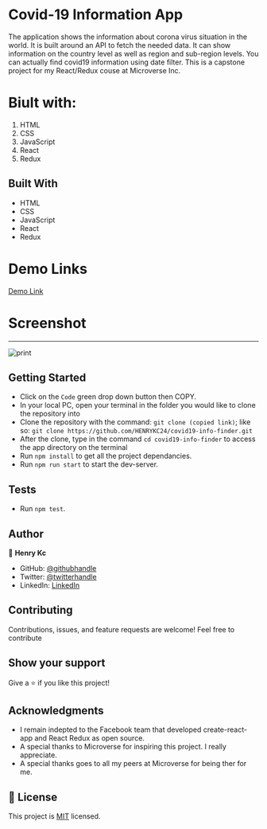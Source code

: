 # Covid-19 Information App

The application shows the information about corona virus situation in the world. It is built around an API to fetch the needed data. It can show information on the country level as well as region and sub-region levels. You can actually find covid19 information using date filter. This is a capstone project for my React/Redux couse at Microverse Inc.

# Biult with:
1. HTML
2. CSS
3. JavaScript
4. React
5. Redux


## Built With

- HTML
- CSS
- JavaScript
- React
- Redux

# Demo Links
[Demo Link]()

# Screenshot
------------
![print]()

## Getting Started

- Click on the `Code` green drop down button then COPY.
- In your local PC, open your terminal in the folder you would like to clone the repository into
- Clone the repository with the command: `git clone (copied link)`; like so: `git clone https://github.com/HENRYKC24/covid19-info-finder.git`
- After the clone, type in the command `cd covid19-info-finder` to access the app directory on the terminal
- Run `npm install` to get all the project dependancies.
- Run `npm run start` to start the dev-server.

## Tests
- Run `npm test`.

## Author

👤 **Henry Kc**

- GitHub: [@githubhandle](https://github.com/henrykc24)
- Twitter: [@twitterhandle](https://twitter.com/henrykc24)
- LinkedIn: [LinkedIn](https://linkedin.com/in/henry-kc)

## Contributing

Contributions, issues, and feature requests are welcome!
Feel free to contribute

## Show your support

Give a ⭐️ if you like this project!

## Acknowledgments
- I remain indepted to the Facebook team that developed create-react-app and React Redux as open source.
- A special thanks to Microverse for inspiring this project. I really appreciate.
- A special thanks goes to all my peers at Microverse for being ther for me.

## 📝 License

This project is [MIT](./LICENSE) licensed.
